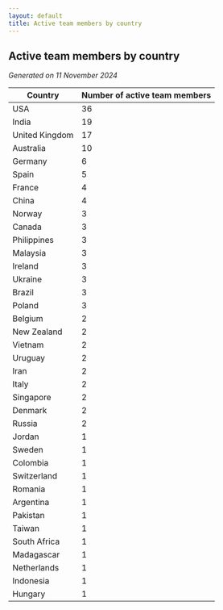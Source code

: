 ```yaml
---
layout: default
title: Active team members by country
---
```

## Active team members by country
*Generated on 11 November 2024*

| Country | Number of active team members |
| --- | --- |
| USA | 36 |
| India | 19 |
| United Kingdom | 17 |
| Australia | 10 |
| Germany | 6 |
| Spain | 5 |
| France | 4 |
| China | 4 |
| Norway | 3 |
| Canada | 3 |
| Philippines | 3 |
| Malaysia | 3 |
| Ireland | 3 |
| Ukraine | 3 |
| Brazil | 3 |
| Poland | 3 |
| Belgium | 2 |
| New Zealand | 2 |
| Vietnam | 2 |
| Uruguay | 2 |
| Iran | 2 |
| Italy | 2 |
| Singapore | 2 |
| Denmark | 2 |
| Russia | 2 |
| Jordan | 1 |
| Sweden | 1 |
| Colombia | 1 |
| Switzerland | 1 |
| Romania | 1 |
| Argentina | 1 |
| Pakistan | 1 |
| Taiwan | 1 |
| South Africa | 1 |
| Madagascar | 1 |
| Netherlands | 1 |
| Indonesia | 1 |
| Hungary | 1 |
